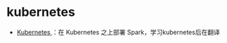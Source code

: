 # kubernetes

*   [Kubernetes ](https://spark.apache.org/docs/latest/running-on-kubernetes.html)：在 Kubernetes 之上部署 Spark，学习kubernetes后在翻译